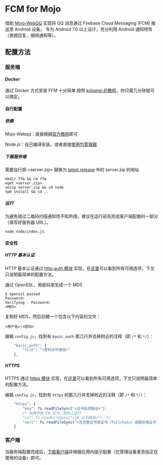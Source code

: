 # FCM for Mojo
借助 [Mojo-WebQQ](https://github.com/sjdy521/Mojo-Webqq) 实现将 QQ 消息通过 Firebase Cloud Messaging (FCM) 推送至 Android 设备。
专为 Android 7.0 以上设计，充分利用 Android 通知特性（直接回复，捆绑通知等）。

## 配置方法

### 服务端

#### Docker
通过 Docker 方式安装 FFM 十分简单.按照 [kotomei 的教程](https://github.com/kotomei/fcm-for-mojo/blob/master/README.md)，你只需几分钟就可以搞定。

#### 自行配置

##### 依赖

Mojo-Webqq：直接根据[官方教程](https://github.com/sjdy521/Mojo-Webqq#安装方法)即可

Node.js：自己编译安装，或者直接[使用包管理器](https://nodejs.org/en/download/package-manager)

##### 下载服务端

需要自行把 <server.zip> 替换为 [latest release](https://github.com/RikkaW/FCM-for-Mojo/releases/latest) 中的 server.zip 的地址


```Shell
mkdir ffm && cd ffm
wget <server.zip>
unzip server.zip && cd node
npm install && cd ..
```

##### 运行

为避免错过二维码扫描通知而不知所措，建议在运行前先完成客户端配置的一部分（填写好服务器 URL）。

```Shell
node node/index.js
```

#### 安全性

##### HTTP 基本认证

HTTP 基本认证通过 [http-auth 模块](https://github.com/http-auth/http-auth) 实现，在[这里](https://github.com/http-auth/http-auth#configurations)可以看到所有可用选项，下文只说明最简单的配置方法。

通过 OpenSSL，用密码来生成一个 MD5

```Shell
$ openssl passwd
Password:
Verifying - Password:
<MD5>
```

复制好 MD5，然后创建一个包含以下内容的文件：

```
<用户名>:<密码>
```

编辑 ```config.js```，找到有 ```basic_auth``` 那几行并去掉附近的注释（即 ```/*``` 和 ```*/```）：
```js
	"basic_auth": {
		"file": "<密码文件路径>"
	},
```

##### HTTPS

HTTPS 通过 [https 模块](https://nodejs.org/dist/latest/docs/api/https.html) 实现，在[这里](https://nodejs.org/dist/latest/docs/api/tls.html#tls_tls_createsecurecontext_options)可以看到所有可用选项，下文只说明最简单的配置方法。

编辑 ```config.js```，找到有 ```https``` 的那几行并去掉附近的注释（即 ```/*``` 和 ```*/```）：
```js
	"https": {
		"key": fs.readFileSync("<证书私钥路径>"),
		/* 如果你有 CA 证书，就加上这行
		"ca": fs.readFileSync("<CA 证书路径>"), */
		"cert": fs.readFileSync("<含完整证书链证书（fullchain）或服务端证书（server cert）的路径>")
	}
```

### 客户端

当服务端配置完成后，[下载客户端](https://github.com/RikkaW/FCM-for-Mojo/releases)并根据应用内提示配置（在管理设备里添加正在使用的设备）即可。